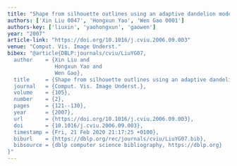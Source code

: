 ```yaml
---
title: "Shape from silhouette outlines using an adaptive dandelion model"
authors: ['Xin Liu 0047', 'Hongxun Yao', 'Wen Gao 0001']
authors-key: ['liuxin', 'yaohongxun', 'gaowen']
year: "2007"
article-link: "https://doi.org/10.1016/j.cviu.2006.09.003"
venue: "Comput. Vis. Image Underst."
bibex: "@article{DBLP:journals/cviu/LiuYG07,
  author    = {Xin Liu and
               Hongxun Yao and
               Wen Gao},
  title     = {Shape from silhouette outlines using an adaptive dandelion model},
  journal   = {Comput. Vis. Image Underst.},
  volume    = {105},
  number    = {2},
  pages     = {121--130},
  year      = {2007},
  url       = {https://doi.org/10.1016/j.cviu.2006.09.003},
  doi       = {10.1016/j.cviu.2006.09.003},
  timestamp = {Fri, 21 Feb 2020 21:17:25 +0100},
  biburl    = {https://dblp.org/rec/journals/cviu/LiuYG07.bib},
  bibsource = {dblp computer science bibliography, https://dblp.org}
}"
---
```

